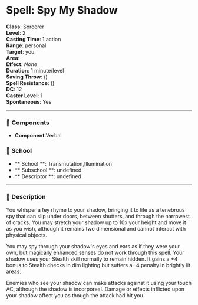 
# Spell: Spy My Shadow
**Class**: Sorcerer  
**Level**: 2  
**Casting Time**: 1 action  
**Range**: personal  
**Target**: you  
**Area**:   
**Effect**: _None_  
**Duration**: 1 minute/level  
**Saving Throw**:  ()  
**Spell Resistance**:  ()  
**DC**: 12  
**Caster Level**: 1  
**Spontaneous**: Yes

---

### 🔮 Components
- **Component**:Verbal

### 🏫 School
- ** School **: Transmutation,Illumination
- ** Subschool **: undefined
- ** Descriptor **: undefined
---

### 📜 Description
You whisper a fey rhyme to your shadow, bringing it to life as a tenebrous spy that can slip under doors, between shutters, and through the narrowest of cracks. You may stretch your shadow up to 10x your height and move it as you wish, although it remains two dimensional and cannot interact with physical objects.

You may spy through your shadow's eyes and ears as if they were your own, but magically enhanced senses do not work through this spell. Your shadow uses your Stealth skill normally to remain hidden. It gains a +4 bonus to Stealth checks in dim lighting but suffers a -4 penalty in brightly lit areas.

Enemies who see your shadow can make attacks against it using your touch AC, although the shadow is incorporeal. Damage or effects inflicted upon your shadow affect you as though the attack had hit you.
